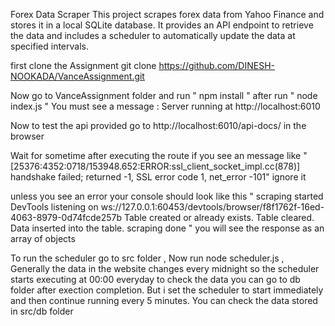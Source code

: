 Forex Data Scraper
This project scrapes forex data from Yahoo Finance and stores it in a local SQLite database. It provides an API endpoint to retrieve the data and includes a scheduler to automatically update the data at specified intervals.


first clone the Assignment 
git clone https://github.com/DINESH-NOOKADA/VanceAssignment.git

Now go to VanceAssignment folder and run " npm install "
after run " node index.js "
You must see a message :
Server running at http://localhost:6010

Now to test the api provided go to 
http://localhost:6010/api-docs/ in the browser

Wait for sometime after executing the route
if you see an message like 
" [25376:4352:0718/153948.652:ERROR:ssl_client_socket_impl.cc(878)] handshake failed; returned -1, SSL error code 1, net_error -101" ignore it 

unless you see an error 
your console should look like this 
"
scraping started
DevTools listening on ws://127.0.0.1:60453/devtools/browser/f8f1762f-16ed-4063-8979-0d74fcde257b
Table created or already exists.
Table cleared.
Data inserted into the table.
scraping done
"
you will see the response as an array of objects 

To run the scheduler go to src folder , Now run node scheduler.js , Generally the data in the website changes every midnight 
so the scheduler starts executing at 00:00 everyday to check the data you can go to db folder after exection completion.
But i set the scheduler to start immediately and then continue running every 5 minutes. You can check the data stored in src/db folder